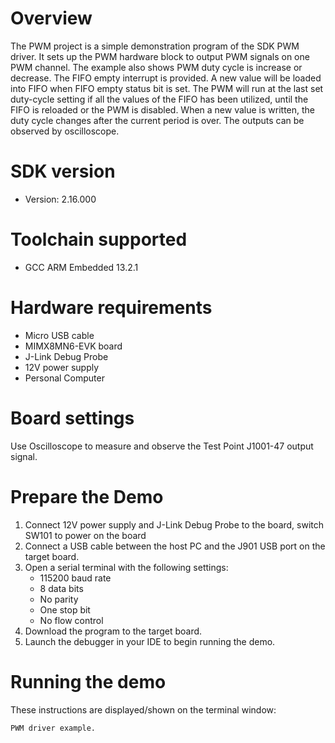 Overview
========
The PWM project is a simple demonstration program of the SDK PWM driver. It sets up the PWM hardware
block to output PWM signals on one PWM channel. The example also shows PWM duty cycle is increase or decrease.
The FIFO empty interrupt is provided. A new value will be loaded into FIFO when FIFO empty status bit is set. 
The PWM will run at the last set duty-cycle setting if all the values of the FIFO has been utilized, 
until the FIFO is reloaded or the PWM is disabled. When a new value is written, the duty cycle changes after the current period is over.
The outputs can be observed by oscilloscope.

SDK version
===========
- Version: 2.16.000

Toolchain supported
===================
- GCC ARM Embedded  13.2.1

Hardware requirements
=====================
- Micro USB cable
- MIMX8MN6-EVK  board
- J-Link Debug Probe
- 12V power supply
- Personal Computer

Board settings
==============
Use Oscilloscope to measure and observe the Test Point J1001-47  output signal.



Prepare the Demo
================
1.  Connect 12V power supply and J-Link Debug Probe to the board, switch SW101 to power on the board
2.  Connect a USB cable between the host PC and the J901 USB port on the target board.
3.  Open a serial terminal with the following settings:
    - 115200 baud rate
    - 8 data bits
    - No parity
    - One stop bit
    - No flow control
4.  Download the program to the target board.
5.  Launch the debugger in your IDE to begin running the demo.


Running the demo
================
These instructions are displayed/shown on the terminal window:
~~~~~~~~~~~~~~~~~~~~~~~
PWM driver example.
~~~~~~~~~~~~~~~~~~~~~~~


